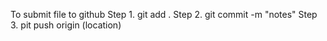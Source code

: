 To submit file to github Step 1. git add . Step 2. git commit -m "notes" Step 3. pit push origin (location)
